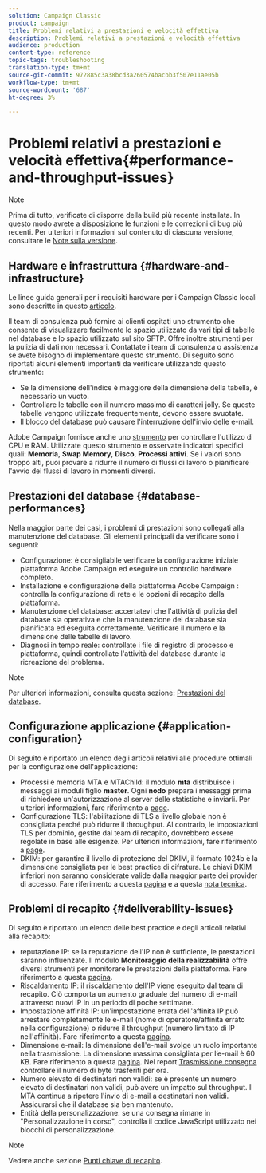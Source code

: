 ```yaml
---
solution: Campaign Classic
product: campaign
title: Problemi relativi a prestazioni e velocità effettiva
description: Problemi relativi a prestazioni e velocità effettiva
audience: production
content-type: reference
topic-tags: troubleshooting
translation-type: tm+mt
source-git-commit: 972885c3a38bcd3a260574bacbb3f507e11ae05b
workflow-type: tm+mt
source-wordcount: '687'
ht-degree: 3%

---
```



# Problemi relativi a prestazioni e velocità effettiva{#performance-and-throughput-issues}

>[!NOTE]
>
>Prima di tutto, verificate di disporre della build più recente installata. In questo modo avrete a disposizione le funzioni e le correzioni di bug più recenti. Per ulteriori informazioni sul contenuto di ciascuna versione, consultare le [Note sulla versione](../../rn/using/latest-release.md).

## Hardware e infrastruttura {#hardware-and-infrastructure}

Le linee guida generali per i requisiti hardware per i Campaign Classic locali sono descritte in questo [articolo](https://helpx.adobe.com/it/campaign/kb/hardware-sizing-guide.html).

Il team di consulenza può fornire ai clienti ospitati uno strumento che consente di visualizzare facilmente lo spazio utilizzato da vari tipi di tabelle nel database e lo spazio utilizzato sul sito SFTP. Offre inoltre strumenti per la pulizia di dati non necessari. Contattate i team di consulenza o assistenza se avete bisogno di implementare questo strumento. Di seguito sono riportati alcuni elementi importanti da verificare utilizzando questo strumento:

* Se la dimensione dell&#39;indice è maggiore della dimensione della tabella, è necessario un vuoto.
* Controllare le tabelle con il numero massimo di caratteri jolly. Se queste tabelle vengono utilizzate frequentemente, devono essere svuotate.
* Il blocco del database può causare l&#39;interruzione dell&#39;invio delle e-mail.

 Adobe Campaign fornisce anche uno [strumento](../../production/using/monitoring-processes.md#manual-monitoring) per controllare l&#39;utilizzo di CPU e RAM. Utilizzate questo strumento e osservate indicatori specifici quali: **Memoria**, **Swap Memory**, **Disco**, **Processi attivi**. Se i valori sono troppo alti, puoi provare a ridurre il numero di flussi di lavoro o pianificare l&#39;avvio dei flussi di lavoro in momenti diversi.

## Prestazioni del database {#database-performances}

Nella maggior parte dei casi, i problemi di prestazioni sono collegati alla manutenzione del database. Gli elementi principali da verificare sono i seguenti:

* Configurazione: è consigliabile verificare la configurazione iniziale  piattaforma Adobe Campaign ed eseguire un controllo hardware completo.
* Installazione e configurazione della piattaforma Adobe Campaign : controlla la configurazione di rete e le opzioni di recapito della piattaforma.
* Manutenzione del database: accertatevi che l&#39;attività di pulizia del database sia operativa e che la manutenzione del database sia pianificata ed eseguita correttamente. Verificare il numero e la dimensione delle tabelle di lavoro.
* Diagnosi in tempo reale: controllate i file di registro di processo e piattaforma, quindi controllate l&#39;attività del database durante la ricreazione del problema.

>[!NOTE]
>
>Per ulteriori informazioni, consulta questa sezione: [Prestazioni del database](../../production/using/database-performances.md).

## Configurazione applicazione {#application-configuration}

Di seguito è riportato un elenco degli articoli relativi alle procedure ottimali per la configurazione dell&#39;applicazione:

* Processi e memoria MTA e MTAChild: il modulo **mta** distribuisce i messaggi ai moduli figlio **master**. Ogni **nodo** prepara i messaggi prima di richiedere un&#39;autorizzazione al server delle statistiche e inviarli. Per ulteriori informazioni, fare riferimento a [page](../../installation/using/email-deliverability.md).
* Configurazione TLS: l&#39;abilitazione di TLS a livello globale non è consigliata perché può ridurre il throughput. Al contrario, le impostazioni TLS per dominio, gestite dal team di recapito, dovrebbero essere regolate in base alle esigenze. Per ulteriori informazioni, fare riferimento a [page](../../installation/using/email-deliverability.md#mx-configuration).
* DKIM: per garantire il livello di protezione del DKIM, il formato 1024b è la dimensione consigliata per le best practice di cifratura. Le chiavi DKIM inferiori non saranno considerate valide dalla maggior parte dei provider di accesso. Fare riferimento a questa [pagina](../../delivery/using/technical-recommendations.md#dkim) e a questa [nota tecnica](https://helpx.adobe.com/it/campaign/kb/domain-name-delegation.html).

## Problemi di recapito {#deliverability-issues}

Di seguito è riportato un elenco delle best practice e degli articoli relativi alla recapito:

* reputazione IP: se la reputazione dell&#39;IP non è sufficiente, le prestazioni saranno influenzate. Il modulo **Monitoraggio della realizzabilità** offre diversi strumenti per monitorare le prestazioni della piattaforma. Fare riferimento a questa [pagina](../../delivery/using/monitoring-deliverability.md).
* Riscaldamento IP: il riscaldamento dell&#39;IP viene eseguito dal team di recapito. Ciò comporta un aumento graduale del numero di e-mail attraverso nuovi IP in un periodo di poche settimane.
* Impostazione affinità IP: un&#39;impostazione errata dell&#39;affinità IP può arrestare completamente le e-mail (nome di operatore/affinità errato nella configurazione) o ridurre il throughput (numero limitato di IP nell&#39;affinità). Fare riferimento a questa [pagina](../../installation/using/email-deliverability.md#list-of-ip-addresses-to-use).
* Dimensione e-mail: la dimensione dell&#39;e-mail svolge un ruolo importante nella trasmissione. La dimensione massima consigliata per l’e-mail è 60 KB. Fare riferimento a questa [pagina](https://helpx.adobe.com/legal/product-descriptions/campaign.html). Nel report [Trasmissione consegna](../../reporting/using/global-reports.md#delivery-throughput) controllare il numero di byte trasferiti per ora.
* Numero elevato di destinatari non validi: se è presente un numero elevato di destinatari non validi, può avere un impatto sul throughput. Il MTA continua a ripetere l&#39;invio di e-mail a destinatari non validi. Assicurarsi che il database sia ben mantenuto.
* Entità della personalizzazione: se una consegna rimane in &quot;Personalizzazione in corso&quot;, controlla il codice JavaScript utilizzato nei blocchi di personalizzazione.

>[!NOTE]
>
>Vedere anche sezione [Punti chiave di recapito](../../delivery/using/deliverability-key-points.md).

